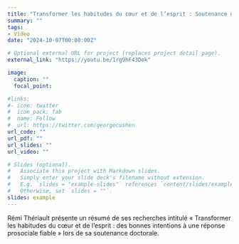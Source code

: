 ```yaml
---
title: "Transformer les habitudes du cœur et de l’esprit : Soutenance doctorale"
summary: ""
tags:
- Video
date: "2024-10-07T00:00:00Z"

# Optional external URL for project (replaces project detail page).
external_link: "https://youtu.be/1rg9hF43Dek"

image:
  caption: ""
  focal_point:

#links:
#- icon: twitter
#  icon_pack: fab
#  name: Follow
#  url: https://twitter.com/georgecushen
url_code: ""
url_pdf: ""
url_slides: ""
url_video: ""

# Slides (optional).
#   Associate this project with Markdown slides.
#   Simply enter your slide deck's filename without extension.
#   E.g. `slides = "example-slides"` references `content/slides/example-slides.md`.
#   Otherwise, set `slides = ""`.
slides: example
---
```


Rémi Thériault présente un résumé de ses recherches intitulé « Transformer les habitudes du cœur et de l’esprit : des bonnes intentions à une réponse prosociale fiable » lors de sa soutenance doctorale.